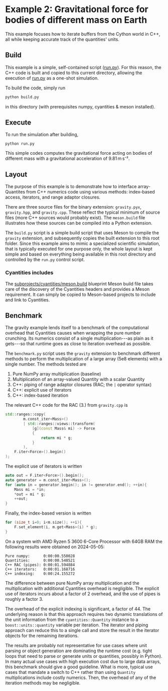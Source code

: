 # Example 2: Gravitational force for bodies of different mass on Earth
This example focuses how to iterate buffers from the Cython world in C++,
all while keeping accurate track of the quantities' units.

## Build
This example is a simple, self-contained script ([run.py](run.py)). For this
reason, the C++ code is built and copied to this current directory, allowing
the execution of [run.py](run.py) as a one-shot simulation.

To build the code, simply run
```bash
python build.py
```
in this directory (with prerequisites numpy, cyantities & meson installed).


## Execute
To run the simulation after building,
```
python run.py
```
This simple codes computes the gravitational force acting on bodies of different
mass with a gravitational acceleration of 9.81 m s⁻².


## Layout
The purpose of this example is to demonstrate how to interface array-Quantites
from C++ numerics code using various methods: index-based access, iterators,
and range adaptor closures.

There are three source files for the binary extension: `gravity.pyx`,
`gravity.hpp`, and `gravity.cpp`. These reflect the typical minimum of source
files (more C++ sources would probably exist). The `meson.build` file
illustrates how these sources can be compiled into a Python extension.

The `build.py` script is a simple build script that uses Meson to compile
the `gravity` extension, and subsequently copies the built extension to
this root folder. Since this example aims to mimic a specialized scientific
simulation, that is typically executed for one purpose only, the whole
layout is kept simple and based on everything being available in this
root directory and controlled by the `run.py` control script.

### Cyantities includes
The
[subprojects/cyantities/meson.build](subprojects/cyantities/meson.build)
blueprint Meson build file takes care of the discovery of the Cyantities
headers and provides a Meson requirement. It can simply be copied to
Meson-based projects to include and link to Cyantities.


## Benchmark
The gravity example lends itself to a benchmark of the computational overhead
that Cyantities causes when wrapping the pure number crunching. Its numerics
consist of a single multiplication---as plain as it gets---so that runtime goes
as close to iteration overhead as possible.

The `benchmark.py` script uses the `gravity` extension to benchmark different
methods to perform the multiplication of a large array (5e8 elements) with a
single number. The methods tested are

1. Pure NumPy array multiplication (baseline)
2. Multiplication of an array-valued Quantity with a scalar Quantity
3. C++: piping of range adaptor closures (RAC; the `|` operator syntax)
4. C++: explicit use of iterators
5. C++: index-based iteration

The relevant C++ code for the RAC (3.) from `gravity.cpp` is
```cpp
std::ranges::copy(
        m.const_iter<Mass>()
        | std::ranges::views::transform(
            [g](const Mass& mi) -> Force
            {
                return mi * g;
            }
        ),
    F.iter<Force>().begin()
);
```
The explicit use of iterators is written
```cpp
auto out = F.iter<Force>().begin();
auto generator = m.const_iter<Mass>();
for (auto in = generator.begin(); in != generator.end(); ++in){
    Mass mi = *in;
    *out = mi * g;
    ++out;
}
```
Finally, the index-based version is written
```cpp
for (size_t i=0; i<m.size(); ++i){
    F.set_element(i, m.get<Mass>(i) * g);
}
```

On a system with AMD Ryzen 5 3600 6-Core Processor with 64GB RAM the following
results were obtained on 2024-05-05:
```
Pure numpy:      0:00:00.550028
Quantities:      0:00:00.548521
C++ RAC (pipes): 0:00:01.594884
C++ iterators:   0:00:01.168716
C++ indexing:    0:00:24.155272
```
The difference between pure NumPy array multiplication and the multiplication
with additional Cyantities overhead is negligible. The explicit use of iterators
incurs about a factor of 2 overhead, and the use of pipes is roughly a factor 3.

The overhead of the explicit indexing is significant, a factor of 44. The
underlying reason is that this approach requires two dynamic translations of
the unit information from the `cyantities::Quantity` instance to a
`boost::units::quantity` variable per iteration. The iterator and piping
approach can reduce this to a single call and store the result in the iterator
objects for the remaining iterations.

The results are probably not representative for use cases where unit parsing or
object generation are dominating the runtime cost (e.g. tight loops that
need to parse or generate units or quantities, possibly in Python). In many
actual use cases with high execution cost due to large data arrays, this
benchmark should give a good guideline.
What is more, typical use cases that mandate a switch to C++ rather than using
`Quantity` multiplications include costly numerics. Then, the overhead of any
of the iteration methods may be negligible.